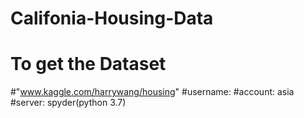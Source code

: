 # Califonia-Housing-Data
# To get the Dataset
#"www.kaggle.com/harrywang/housing"
#username:
#account: asia
#server: spyder(python 3.7)
